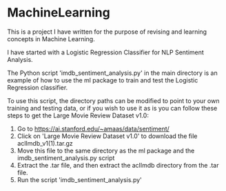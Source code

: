 # MachineLearning
This is a project I have written for the purpose of revising and learning concepts in Machine Learning.

I have started with a Logistic Regression Classifier for NLP Sentiment Analysis.

The Python script 'imdb_sentiment_analysis.py' in the main directory is an example of how to use the ml package to train and test the Logistic Regression classifier. 

To use this script, the directory paths can be modified to point to your own training and testing data, or if you wish to use it as is you can follow these steps to get the Large Movie Review Dataset v1.0:
1. Go to https://ai.stanford.edu/~amaas/data/sentiment/
2. Click on 'Large Movie Review Dataset v1.0' to download the file aclImdb_v1(1).tar.gz
3. Move this file to the same directory as the ml package and the imdb_sentiment_analysis.py script
4. Extract the .tar file, and then extract the aclImdb directory from the .tar file.
5. Run the script 'imdb_sentiment_analysis.py'

